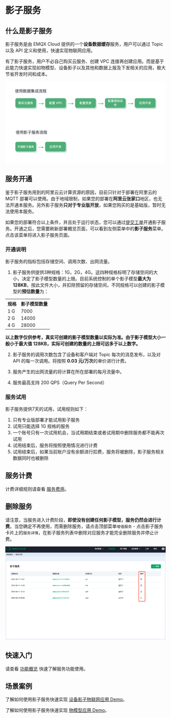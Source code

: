 # 影子服务

## 什么是影子服务

影子服务是由 EMQX Cloud 提供的一个**设备数据缓存**服务，用户可以通过 Topic 以及 API 定义和使用，快速实现物联网应用。


有了影子服务，用户不必自己购买云服务、创建 VPC 连接再创建应用。而是基于此能力快速实现如物模型、设备影子以及其他和数据上报及下发相关的应用，极大节省开发时间和成本。

![Benefit](./_assets/benefit.png)

## 服务开通

鉴于影子服务用到的阿里云云计算资源的原因，目前只针对于部署在阿里云的 MQTT 部署可以使用。由于地域限制，如果您的部署在**阿里云张家口**地区，也无法开通本服务。另外影子服务**只对于专业版开放**，如果您购买的是基础版，暂时无法使用本服务。

如果您的部署符合以上条件，并且处于运行状态，您可以通过[提交工单](../feature/tickets.md)开通影子服务。开通之后，您需要刷新部署概览页面，可以看到左侧菜单中的**影子服务**菜单。点击该菜单将进入影子服务页面。

### 开通说明
影子服务的指标包括存储空间、调用次数、出网流量。

1. 影子服务供提供3种规格：1G，2G，4G。这四种规格标明了存储空间的大小，决定了影子模型数量的上限。目前系统控制的单个影子模型**最大为 128KB**，按此文件大小，并扣除预留的存储空间，不同规格可以创建的影子模型的**预估数量**为：

<table>
   <tr>
      <th>规格</th>
      <th>影子模型数量</th>
   </tr>
   <tr>
      <td>1 G</td>
      <td>7000</td>
   </tr>
   <tr>
      <td>2 G</td>
      <td>14000</td>
   </tr>
   <tr>
      <td>4 G</td>
      <td>28000</td>
   </tr>
</table>

**以上数字仅供参考，真实可创建的影子模型数量以实际为准。由于影子模型大小一般小于最大值 128KB，实际可创建的数量的上限可远多于以上数字。**


2. 影子服务的调用次数包含了设备和客户端对 Topic 每次的消息发布，以及对 API 的每一次调用。将按照 **0.03 元/万次**的单价进行计费。

3. 服务产生的出网流量的将计算在所在部署的每月流量中。

4. 服务最高支持 200 QPS（Query Per Second）

### 服务试用

影子服务提供7天的试用，试用规则如下：

1. 只有专业版部署才能试用影子服务
2. 试用只能选择 1G 规格的服务
3. 一个账号只有一次试用机会，当试用期结束或者试用期中删除服务都不能再次试用
3. 试用结束后，服务将按照使用情况进行计费
4. 试用结束后，如果当前账户没有余额进行扣费，服务将被删除，影子服务相关数据同时也被删除

## 服务计费

计费详细规则请查看 [服务费用](./pricing.md)。


## 删除服务

请注意，当服务进入计费阶段，**即使没有创建任何影子模型，服务仍然会进行计费**。当您确定不再使用，而需删除服务，请点击顶部菜单`增值服务` - 点击影子服务卡片上的`服务详情`，在影子服务列表中删除对应服务才能完全删除服务并停止计费。

![delete](./_assets/deletion.png)

## 快速入门

请查看 [功能概览](./feature.md) 快速了解服务功能使用。

## 场景案例

了解如何使用影子服务快速实现 [设备影子物联网应用 Demo](./device_shadow.md)。


了解如何使用影子服务快速实现 [物模型应用 Demo](./things_model.md)。
